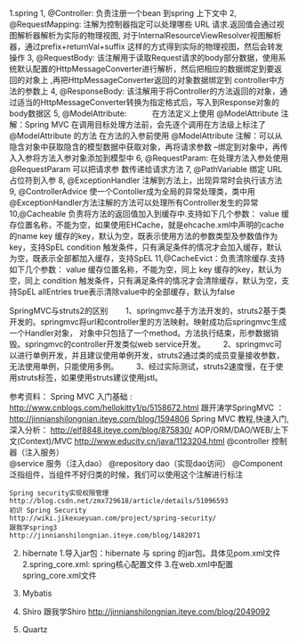 1.spring
	1, @Controller:
			负责注册一个bean 到spring 上下文中
	2, @RequestMapping:
			注解为控制器指定可以处理哪些 URL 请求.返回值会通过视图解析器解析为实际的物理视图, 
			对于InternalResourceViewResolver视图解析器，通过prefix+returnVal+suffix 这样的方式得到实际的物理视图，然后会转发操作
	3, @RequestBody:
			该注解用于读取Request请求的body部分数据，使用系统默认配置的HttpMessageConverter进行解析，然后把相应的数据绑定到要返回的对象上 ,再把HttpMessageConverter返回的对象数据绑定到 controller中方法的参数上
	4, @ResponseBody:
			该注解用于将Controller的方法返回的对象，通过适当的HttpMessageConverter转换为指定格式后，写入到Response对象的body数据区
	5, @ModelAttribute:　　　
			在方法定义上使用 @ModelAttribute 注解：Spring MVC 在调用目标处理方法前，会先逐个调用在方法级上标注了@ModelAttribute 的方法
			在方法的入参前使用 @ModelAttribute 注解：可以从隐含对象中获取隐含的模型数据中获取对象，再将请求参数 –绑定到对象中，再传入入参将方法入参对象添加到模型中 
	6, @RequestParam:
			在处理方法入参处使用 @RequestParam 可以把请求参 数传递给请求方法
	7, @PathVariable
			绑定 URL 占位符到入参
	8, @ExceptionHandler
			注解到方法上，出现异常时会执行该方法
	9, @ControllerAdvice
			使一个Contoller成为全局的异常处理类，类中用@ExceptionHandler方法注解的方法可以处理所有Controller发生的异常
	10,@Cacheable 负责将方法的返回值加入到缓存中.支持如下几个参数：
		value		缓存位置名称，不能为空，如果使用EHCache，就是ehcache.xml中声明的cache的name
		key			缓存的key，默认为空，既表示使用方法的参数类型及参数值作为key，支持SpEL
		condition	触发条件，只有满足条件的情况才会加入缓存，默认为空，既表示全部都加入缓存，支持SpEL
	11,@CacheEvict：负责清除缓存.支持如下几个参数：
		value		缓存位置名称，不能为空，同上
		key			缓存的key，默认为空，同上
		condition	触发条件，只有满足条件的情况才会清除缓存，默认为空，支持SpEL
		allEntries	true表示清除value中的全部缓存，默认为false
		
SpringMVC与struts2的区别
　　1、springmvc基于方法开发的，struts2基于类开发的。springmvc将url和controller里的方法映射。映射成功后springmvc生成一个Handler对象，
	对象中只包括了一个method。方法执行结束，形参数据销毁。springmvc的controller开发类似web service开发。
　　2、springmvc可以进行单例开发，并且建议使用单例开发，struts2通过类的成员变量接收参数，无法使用单例，只能使用多例。
　　3、经过实际测试，struts2速度慢，在于使用struts标签，如果使用struts建议使用jstl。
		
参考资料：
	Spring MVC 入门基础	:					http://www.cnblogs.com/hellokitty1/p/5158672.html
	 跟开涛学SpringMVC	 ：					http://jinnianshilongnian.iteye.com/blog/1594806
	Spring MVC 教程,快速入门,深入分析：			http://elf8848.iteye.com/blog/875830/
	AOP/ORM/DAO/WEB/上下文(Context)/MVC	http://www.educity.cn/java/1123204.html
	@controller 控制器（注入服务）		
	@service 服务（注入dao）
	@repository dao（实现dao访问）
	@Component泛指组件，当组件不好归类的时候，我们可以使用这个注解进行标注
		
	Spring security实现权限管理				http://blog.csdn.net/zmx729618/article/details/51096593
	初识 Spring Security					http://wiki.jikexueyuan.com/project/spring-security/
	跟我学spring3							http://jinnianshilongnian.iteye.com/blog/1482071

2. hibernate
	1.导入jar包：hibernate 与 spring 的jar包。具体见pom.xml文件
	2.spring_core.xml: spring核心配置文件
	3.在web.xml中配置 spring_core.xml文件

3. Mybatis

4. Shiro
	跟我学Shiro							http://jinnianshilongnian.iteye.com/blog/2049092
	
5. Quartz